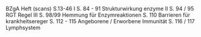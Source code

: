 BZgA Heft (scans) S.13-46
I S. 84 - 91 Strukturwirkung enzyme 
II S. 94 / 95 RGT Regel 
III S. 98/99 Hemmung für Enzymreaktionen
S. 110 Barrieren für krankheitsereger
S. 112 - 115 Angeborene / Erworbene Immunität 
S. 116 / 117 Lymphsystem